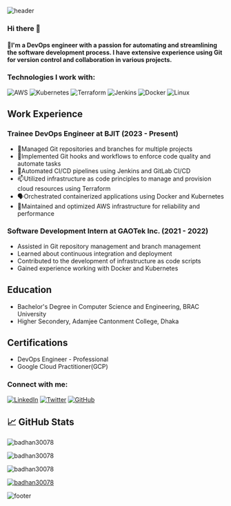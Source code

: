 ![header](https://capsule-render.vercel.app/api?type=wave&color=gradient&height=300&section=header&text=%20Badhan%20Saha&fontSize=90)

### Hi there 👋


#### 🌟I'm a DevOps engineer with a passion for automating and streamlining the software development process. I have extensive experience using Git for version control and collaboration in various projects.

### Technologies I work with:

![AWS](https://img.shields.io/badge/-AWS-232F3E?style=for-the-badge&logo=Amazon-AWS&logoColor=ffffff)
![Kubernetes](https://img.shields.io/badge/-Kubernetes-326CE5?style=for-the-badge&logo=Kubernetes&logoColor=ffffff)
![Terraform](https://img.shields.io/badge/-Terraform-623CE4?style=for-the-badge&logo=Terraform&logoColor=ffffff)
![Jenkins](https://img.shields.io/badge/-Jenkins-D24939?style=for-the-badge&logo=Jenkins&logoColor=ffffff)
![Docker](https://img.shields.io/badge/-Docker-2496ED?style=for-the-badge&logo=Docker&logoColor=ffffff)
![Linux](https://img.shields.io/badge/-Linux-FCC624?style=for-the-badge&logo=Linux&logoColor=ffffff)

## Work Experience
### Trainee DevOps Engineer at BJIT (2023 - Present)
- 🔭Managed Git repositories and branches for multiple projects
- 🌱Implemented Git hooks and workflows to enforce code quality and automate tasks
- 💬Automated CI/CD pipelines using Jenkins and GitLab CI/CD
- 📫Utilized infrastructure as code principles to manage and provision cloud resources using Terraform
- 🗣Orchestrated containerized applications using Docker and Kubernetes
- 🎉Maintained and optimized AWS infrastructure for reliability and performance

### Software Development Intern at GAOTek Inc. (2021 - 2022)
- Assisted in Git repository management and branch management
- Learned about continuous integration and deployment
- Contributed to the development of infrastructure as code scripts
- Gained experience working with Docker and Kubernetes

## Education
- Bachelor's Degree in Computer Science and Engineering, BRAC University
- Higher Secondery, Adamjee Cantonment College, Dhaka

## Certifications
- DevOps Engineer - Professional
- Google Cloud Practitioner(GCP)

### Connect with me:

[![LinkedIn](https://img.shields.io/badge/-LinkedIn-0077B5?style=for-the-badge&logo=LinkedIn&logoColor=ffffff)](https://www.linkedin.com/in/badhansaha)
[![Twitter](https://img.shields.io/badge/-Twitter-1DA1F2?style=for-the-badge&logo=Twitter&logoColor=ffffff)](https://twitter.com/yourusername)
[![GitHub](https://img.shields.io/badge/-GitHub-181717?style=for-the-badge&logo=GitHub&logoColor=ffffff)](https://github.com/badhan30078)

## 📈 GitHub Stats
<p align="left"> <img src="https://komarev.com/ghpvc/?username=badhan30078&label=Profile%20views&color=0e75b6&style=flat" alt="badhan30078" /> </p>
<p><img align="center" src="https://github-readme-stats.vercel.app/api?username=badhan30078&show_icons=true&locale=en" alt="badhan30078" /></p>
<p><img align="center" src="https://github-readme-streak-stats.herokuapp.com/?user=badhan30078&" alt="badhan30078" /></p>
<p align="left"> <a href="https://github.com/ryo-ma/github-profile-trophy"><img src="https://github-profile-trophy.vercel.app/?username=badhan30078" alt="badhan30078" /></a> </p>

![footer](https://capsule-render.vercel.app/api?type=wave&color=gradient&height=200&section=footer)